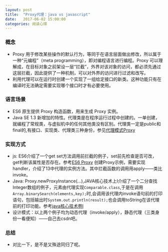```yaml
---
layout: post
title:  "Proxy代理：java vs javascript"
date:   2017-06-02 15:00:00
categories: 阅读心得
---
```


### 概念
* Proxy 用于修改某些操作的默认行为，等同于在语言层面做出修改，所以属于一种“元编程”（meta programming），即对编程语言进行编程。Proxy 可以理解成，在目标对象之前架设一层“拦截”，外界对该对象的访问，都必须先通过这层拦截，因此提供了一种机制，可以对外界的访问进行过滤和改写。
* 利用代理可以在运行时创建一个实现了一组给定接口的新类。这种功能只有在编译时无法确定需要实现哪个接口时才有必要使用。
### 语言场景
* ES6 原生提供 Proxy 构造函数，用来生成 Proxy 实例。
* Java SE 1.3 新增加的特性。代理类是在程序运行过程中创建的。一单创建，就编程了常规类，与虚拟机中的任何其他类没有区别。代理类一定是public和final的,有接口、实现类、代理类三种身份，参见[代理模式Proxy][3]
### 实现方式
* js: ES6介绍了一个get set方法调用前拦截的例子，set前先检查是否可改，get判断该属性是否存在。参考[ES6 Proxy][1] 创建Proxy示例，需要实现handler，介绍了13中代理的实例方法。其中拦截函数的调用用apply——类比invoke。
* Java: Proxy.newProxyInstance(…),JAVA核心技术上I介绍了一个二分查找Integer数组的例子，元素由代理实现<code>Comparable.class</code>,于是在调用<code>Array.binarySearch(elements,key);</code>时,会调用该代理内invoke语句前的打印语句，包括输出时<code>System.out.println(result);</code>也会调用toString在该代理前的打印功能。参考[java核心技术卷I][2]
* 设计模式：以上两个例子均为动态代理（invoke/apply），静态代理（三类身份一看便知）——自己去csdn吧。
### 总结
* 对比一下，是不是又殊途同归了呢。

> [1]: http://es6.ruanyifeng.com/#docs/proxy "阮一峰 Proxy"
> [2]: java核心技术卷I，第9版 "java core I"
> [3]: http://blog.csdn.net/hguisu/article/details/7542143 " 设计模式（十一）代理模式Proxy（结构型）"

